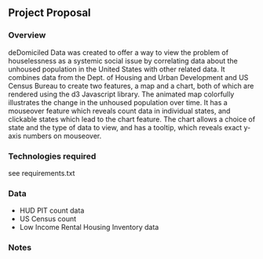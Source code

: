 ## Project Proposal

### Overview

deDomiciled Data was created to offer a way to view the problem of houselessness as a systemic social issue by correlating data about the unhoused population in the United States with other related data. It combines data from the Dept. of Housing and Urban Development and US Census Bureau to create two features, a map and a chart, both of which are rendered using the d3 Javascript library. The animated map colorfully illustrates the change in the unhoused population over time. It has a mouseover feature which reveals count data in individual states, and clickable states which lead to the chart feature. The chart allows a choice of state and the type of data to view, and has a tooltip, which reveals exact y-axis numbers on mouseover.


### Technologies required

see requirements.txt

### Data

- HUD PIT count data
- US Census count
- Low Income Rental Housing Inventory data

### Notes

